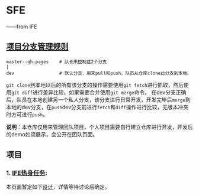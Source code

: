 # SFE
——from IFE  

## [项目分支管理规则](http://naotu.baidu.com/file/3e85f75bd0a3f5b7cb05e4500f7797c4?token=7ac3c65649be3119&qq-pf-to=pcqq.group)

```
master--gh-pages	# 队长来控制这2个分支
|
dev					# 默认分支，用来pull和push，队员从仓库clone此分支到本地。
```

`git clone`到本地以后的所有该分支的操作需要使用`git fetch`进行抓取，然后使用`git diff`进行差异比较，如果需要合并使用`git merge`命令。
在dev分支正确后，队员在本地创建另一个私人分支，该分支进行日常开发，开发完毕后`merge`到本地的dev分支，在`push`dev分支前进行`fetch`和`diff`操作进行比较，无版本冲突时方可进行`push`。

**说明**：本仓库仅用来管理团队项目，个人项目需要自行建立仓库进行开发，开发后的demo如须展示，会公开在团队页面。

## 项目

### 1. [IFE热身任务](http://ife.baidu.com/static/warmup.html):

本页面暂定如下[设计](http://naotu.baidu.com/file/26ca0b384bad39256348587b952f07bf?token=08bd973e79185fa8&qq-pf-to=pcqq.group)，详情等待讨论后确定。